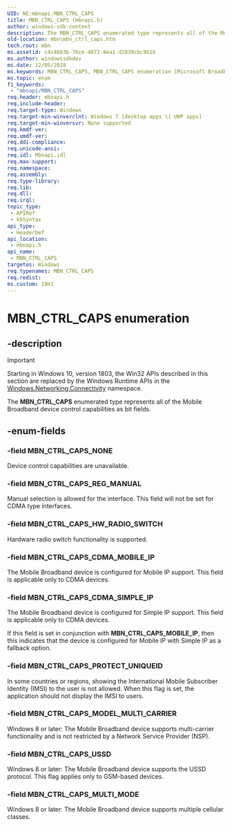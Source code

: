 ```yaml
---
UID: NE:mbnapi.MBN_CTRL_CAPS
title: MBN_CTRL_CAPS (mbnapi.h)
author: windows-sdk-content
description: The MBN_CTRL_CAPS enumerated type represents all of the Mobile Broadband device control capabilities as bit fields.
old-location: mbn\mbn_ctrl_caps.htm
tech.root: mbn
ms.assetid: c4c4bb3b-76ce-4872-8ea1-d2839cbc9b1b
ms.author: windowssdkdev
ms.date: 12/05/2018
ms.keywords: MBN_CTRL_CAPS, MBN_CTRL_CAPS enumeration [Microsoft Broadband Networks], MBN_CTRL_CAPS_CDMA_MOBILE_IP, MBN_CTRL_CAPS_CDMA_SIMPLE_IP, MBN_CTRL_CAPS_HW_RADIO_SWITCH, MBN_CTRL_CAPS_MODEL_MULTI_CARRIER, MBN_CTRL_CAPS_MULTI_MODE, MBN_CTRL_CAPS_NONE, MBN_CTRL_CAPS_PROTECT_UNIQUEID, MBN_CTRL_CAPS_REG_MANUAL, MBN_CTRL_CAPS_USSD, mbn.mbn_ctrl_caps, mbnapi/MBN_CTRL_CAPS, mbnapi/MBN_CTRL_CAPS_CDMA_MOBILE_IP, mbnapi/MBN_CTRL_CAPS_CDMA_SIMPLE_IP, mbnapi/MBN_CTRL_CAPS_HW_RADIO_SWITCH, mbnapi/MBN_CTRL_CAPS_MODEL_MULTI_CARRIER, mbnapi/MBN_CTRL_CAPS_MULTI_MODE, mbnapi/MBN_CTRL_CAPS_NONE, mbnapi/MBN_CTRL_CAPS_PROTECT_UNIQUEID, mbnapi/MBN_CTRL_CAPS_REG_MANUAL, mbnapi/MBN_CTRL_CAPS_USSD
ms.topic: enum
f1_keywords: 
 - "mbnapi/MBN_CTRL_CAPS"
req.header: mbnapi.h
req.include-header: 
req.target-type: Windows
req.target-min-winverclnt: Windows 7 [desktop apps \| UWP apps]
req.target-min-winversvr: None supported
req.kmdf-ver: 
req.umdf-ver: 
req.ddi-compliance: 
req.unicode-ansi: 
req.idl: Mbnapi.idl
req.max-support: 
req.namespace: 
req.assembly: 
req.type-library: 
req.lib: 
req.dll: 
req.irql: 
topic_type:
 - APIRef
 - kbSyntax
api_type:
 - HeaderDef
api_location:
 - mbnapi.h
api_name:
 - MBN_CTRL_CAPS
targetos: Windows
req.typenames: MBN_CTRL_CAPS
req.redist: 
ms.custom: 19H1
---
```


# MBN_CTRL_CAPS enumeration


## -description

> [!IMPORTANT]
> Starting in Windows 10, version 1803, the Win32 APIs described in this section are replaced by the Windows Runtime APIs in the [Windows.Networking.Connectivity](/uwp/api/windows.networking.connectivity) namespace.

The <b>MBN_CTRL_CAPS</b> enumerated type represents all of the Mobile Broadband device control capabilities as bit fields.


## -enum-fields




### -field MBN_CTRL_CAPS_NONE

Device control capabilities are unavailable.


### -field MBN_CTRL_CAPS_REG_MANUAL

Manual selection is allowed for the interface.  This field will not be set for CDMA type interfaces.


### -field MBN_CTRL_CAPS_HW_RADIO_SWITCH

Hardware radio switch functionality is supported.


### -field MBN_CTRL_CAPS_CDMA_MOBILE_IP

The Mobile Broadband device is configured for Mobile IP support.  This field is applicable only to CDMA devices.


### -field MBN_CTRL_CAPS_CDMA_SIMPLE_IP

The Mobile Broadband device is configured for Simple IP support.  This field is applicable only to CDMA devices.

If this field is set in conjunction with <b>MBN_CTRL_CAPS_MOBILE_IP</b>, then this indicates that the device is configured for Mobile IP with Simple IP as a fallback option.


### -field MBN_CTRL_CAPS_PROTECT_UNIQUEID

In some countries or regions, showing the International Mobile Subscriber Identity (IMSI) to the user is not allowed. When this flag is set, the application should not display the IMSI to users.


### -field MBN_CTRL_CAPS_MODEL_MULTI_CARRIER

Windows 8 or later: The Mobile Broadband device supports multi-carrier functionality and is not restricted by a Network Service Provider (NSP).


### -field MBN_CTRL_CAPS_USSD

Windows 8 or later: The Mobile Broadband device supports the USSD protocol. This flag applies only to GSM-based devices.


### -field MBN_CTRL_CAPS_MULTI_MODE

Windows 8 or later: The Mobile Broadband device supports multiple cellular classes.

